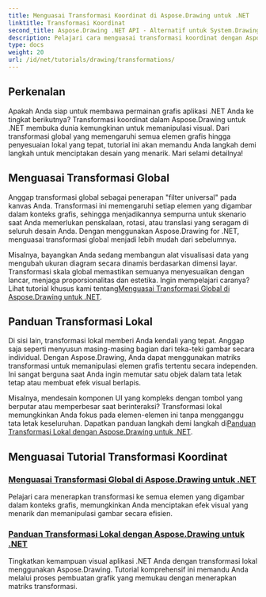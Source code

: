 ```yaml
---
title: Menguasai Transformasi Koordinat di Aspose.Drawing untuk .NET
linktitle: Transformasi Koordinat
second_title: Aspose.Drawing .NET API - Alternatif untuk System.Drawing.Common
description: Pelajari cara menguasai transformasi koordinat dengan Aspose.Drawing untuk .NET. Temukan cara menerapkan transformasi global dan lokal untuk keunggulan visual.
type: docs
weight: 20
url: /id/net/tutorials/drawing/transformations/
---
```

## Perkenalan

Apakah Anda siap untuk membawa permainan grafis aplikasi .NET Anda ke tingkat berikutnya? Transformasi koordinat dalam Aspose.Drawing untuk .NET membuka dunia kemungkinan untuk memanipulasi visual. Dari transformasi global yang memengaruhi semua elemen grafis hingga penyesuaian lokal yang tepat, tutorial ini akan memandu Anda langkah demi langkah untuk menciptakan desain yang menarik. Mari selami detailnya!

## Menguasai Transformasi Global

Anggap transformasi global sebagai penerapan "filter universal" pada kanvas Anda. Transformasi ini memengaruhi setiap elemen yang digambar dalam konteks grafis, sehingga menjadikannya sempurna untuk skenario saat Anda memerlukan penskalaan, rotasi, atau translasi yang seragam di seluruh desain Anda. Dengan menggunakan Aspose.Drawing for .NET, menguasai transformasi global menjadi lebih mudah dari sebelumnya.

Misalnya, bayangkan Anda sedang membangun alat visualisasi data yang mengubah ukuran diagram secara dinamis berdasarkan dimensi layar. Transformasi skala global memastikan semuanya menyesuaikan dengan lancar, menjaga proporsionalitas dan estetika. Ingin mempelajari caranya? Lihat tutorial khusus kami tentang[Menguasai Transformasi Global di Aspose.Drawing untuk .NET](./mastering-global-transformations/).

## Panduan Transformasi Lokal

Di sisi lain, transformasi lokal memberi Anda kendali yang tepat. Anggap saja seperti menyusun masing-masing bagian dari teka-teki gambar secara individual. Dengan Aspose.Drawing, Anda dapat menggunakan matriks transformasi untuk memanipulasi elemen grafis tertentu secara independen. Ini sangat berguna saat Anda ingin memutar satu objek dalam tata letak tetap atau membuat efek visual berlapis.

 Misalnya, mendesain komponen UI yang kompleks dengan tombol yang berputar atau memperbesar saat berinteraksi? Transformasi lokal memungkinkan Anda fokus pada elemen-elemen ini tanpa mengganggu tata letak keseluruhan. Dapatkan panduan langkah demi langkah di[Panduan Transformasi Lokal dengan Aspose.Drawing untuk .NET](./guide-to-local-transformation/).

## Menguasai Tutorial Transformasi Koordinat
### [Menguasai Transformasi Global di Aspose.Drawing untuk .NET](./mastering-global-transformations/)
Pelajari cara menerapkan transformasi ke semua elemen yang digambar dalam konteks grafis, memungkinkan Anda menciptakan efek visual yang menarik dan memanipulasi gambar secara efisien.
### [Panduan Transformasi Lokal dengan Aspose.Drawing untuk .NET](./guide-to-local-transformation/)
Tingkatkan kemampuan visual aplikasi .NET Anda dengan transformasi lokal menggunakan Aspose.Drawing. Tutorial komprehensif ini memandu Anda melalui proses pembuatan grafik yang memukau dengan menerapkan matriks transformasi.